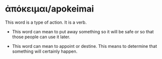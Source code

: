 # ἀπόκειμαι/apokeimai
This word is a type of action. It is a verb. 

* This word can mean to put away something so it will be safe or so that those people can use it later.

* This word can mean to appoint or destine. This means to determine that something will certainly happen.
